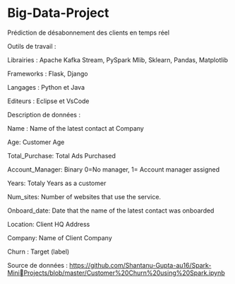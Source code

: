 # Big-Data-Project
Prédiction de désabonnement des clients en temps réel

Outils de travail : 

Librairies : Apache Kafka Stream, PySpark Mlib, Sklearn, Pandas, Matplotlib

Frameworks : Flask, Django 

Langages : Python et Java

Editeurs :  Eclipse et VsCode 

Description de données : 

Name : Name of the latest contact at Company 

Age: Customer Age 

Total_Purchase: Total Ads Purchased 

Account_Manager: Binary 0=No manager, 1= Account manager assigned 

Years: Totaly Years as a customer 

Num_sites: Number of websites that use the service. 

Onboard_date: Date that the name of the latest contact was onboarded 

Location: Client HQ Address 

Company: Name of Client Company 

Churn : Target (label) 

Source de données : https://github.com/Shantanu-Gupta-au16/Spark-MiniProjects/blob/master/Customer%20Churn%20using%20Spark.ipynb 
